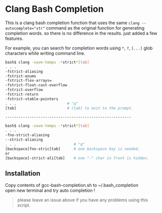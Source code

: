 # Clang Bash Completion

This is a clang bash completion function that uses the same `clang --autocomplete="str"` 
command as the original function for generating completion words.
so there is no difference in the results.
just added a few features.

For example, you can search for completion words using `*`, `?`, `[...]` glob characters
while writing command line.

```sh
bash$ clang -save-temps -*strict*[tab]
. . .
-fstrict-aliasing
-fstrict-enums
-fstrict-flex-arrays=
-fstrict-float-cast-overflow
-fstrict-overflow
-fstrict-return
-fstrict-vtable-pointers
. . .                       # "q"
[tab]                       # [tab] to exit to the prompt.

---------------------------------------------------------

bash$ clang -save-temps -*strict*[tab]
. . .
-fno-strict-aliasing
--strict-aliasing
. . .                          # "q"
[backspace]fno-stric[tab]      # one backspace key is needed.
or
[backspace]-strict-ali[tab]    # one "-" char in front is hidden.
```


## Installation

Copy contents of gcc-bash-completion.sh to ~/.bash_completion  
open new terminal and try auto completion !


> please leave an issue above if you have any problems using this script.
